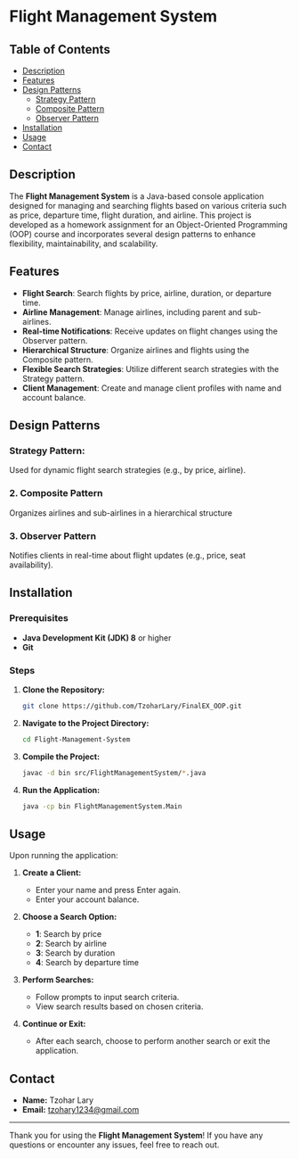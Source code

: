 # Flight Management System

## Table of Contents
- [Description](#description)
- [Features](#features)
- [Design Patterns](#design-patterns)
  - [Strategy Pattern](#1-strategy-pattern)
  - [Composite Pattern](#2-composite-pattern)
  - [Observer Pattern](#3-observer-pattern)
- [Installation](#installation)
- [Usage](#usage)
- [Contact](#contact)

## Description

The **Flight Management System** is a Java-based console application designed for managing and searching flights based on various criteria such as price, departure time, flight duration, and airline. This project is developed as a homework assignment for an Object-Oriented Programming (OOP) course and incorporates several design patterns to enhance flexibility, maintainability, and scalability.

## Features

- **Flight Search**: Search flights by price, airline, duration, or departure time.
- **Airline Management**: Manage airlines, including parent and sub-airlines.
- **Real-time Notifications**: Receive updates on flight changes using the Observer pattern.
- **Hierarchical Structure**: Organize airlines and flights using the Composite pattern.
- **Flexible Search Strategies**: Utilize different search strategies with the Strategy pattern.
- **Client Management**: Create and manage client profiles with name and account balance.

## Design Patterns

### Strategy Pattern:

Used for dynamic flight search strategies (e.g., by price, airline).


### 2. Composite Pattern

Organizes airlines and sub-airlines in a hierarchical structure

### 3. Observer Pattern

Notifies clients in real-time about flight updates (e.g., price, seat availability).

## Installation

### Prerequisites

- **Java Development Kit (JDK) 8** or higher
- **Git**

### Steps

1. **Clone the Repository:**
    ```bash
    git clone https://github.com/TzoharLary/FinalEX_OOP.git
    ```

2. **Navigate to the Project Directory:**
    ```bash
    cd Flight-Management-System
    ```

3. **Compile the Project:**
    ```bash
    javac -d bin src/FlightManagementSystem/*.java
    ```

4. **Run the Application:**
    ```bash
    java -cp bin FlightManagementSystem.Main
    ```

## Usage

Upon running the application:

1. **Create a Client:**
   - Enter your name and press Enter again.
   - Enter your account balance.

2. **Choose a Search Option:**
   - **1**: Search by price
   - **2**: Search by airline
   - **3**: Search by duration
   - **4**: Search by departure time

3. **Perform Searches:**
   - Follow prompts to input search criteria.
   - View search results based on chosen criteria.

4. **Continue or Exit:**
   - After each search, choose to perform another search or exit the application.

## Contact

- **Name:** Tzohar Lary
- **Email:** tzohary1234@gmail.com

---

Thank you for using the **Flight Management System**! If you have any questions or encounter any issues, feel free to reach out.
